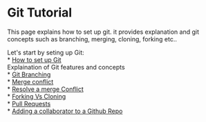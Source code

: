 # Git Tutorial  

This page explains how to set up git. it provides explanation and git concepts such as branching, merging, cloning, forking etc..

Let's start by seting up Git:  
    * [How to set up Git](/setup.md)     
Explaination of Git features and concepts   
    * [Git Branching](/branch.md)  
    * [Merge conflict](/conflict.md)    
    * [Resolve a merge Conflict](/resolve.md)    
    * [Forking Vs Cloning](/fork.md)    
    * [Pull Requests](/pullrequest.md)   
    * [Adding a collaborator to a Github Repo](/collab.md)  

